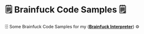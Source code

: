 # 🗒 Brainfuck Code Samples 🗒
🗄 Some Brainfuck Code Samples for my ([**Brainfuck Interpreter**](https://github.com/AYIDouble/Brainfuck-Interpreter-Node.js)) ⚙️
